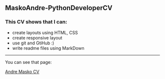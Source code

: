 ## MaskoAndre-PythonDeveloperCV


### This CV shows that I can:

* create layouts using HTML, CSS
* create responsive layout
* use git and GtiHub :)
* write readme files using MarkDown

---

You can see that page:

[Andre Masko CV](https://andre-green.github.io/ "Andre Masko CV")
